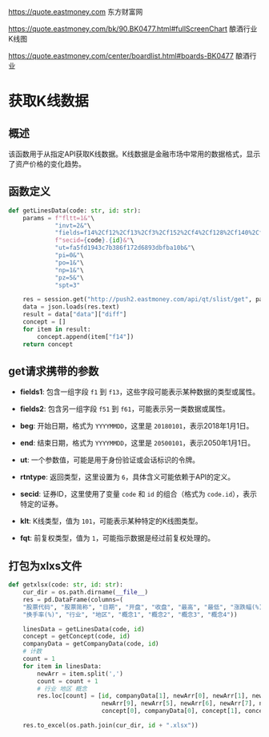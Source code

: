 https://quote.eastmoney.com
东方财富网

https://quote.eastmoney.com/bk/90.BK0477.html#fullScreenChart
酿酒行业K线图

https://quote.eastmoney.com/center/boardlist.html#boards-BK0477
酿酒行业


# 获取K线数据

## 概述

该函数用于从指定API获取K线数据。K线数据是金融市场中常用的数据格式，显示了资产价格的变化趋势。

## 函数定义

```python
def getLinesData(code: str, id: str):
    params = f"fltt=1&"\
             "invt=2&"\
             "fields=f14%2Cf12%2Cf13%2Cf3%2Cf152%2Cf4%2Cf128%2Cf140%2Cf141&"\
             f"secid={code}.{id}&"\
             "ut=fa5fd1943c7b386f172d6893dbfba10b&"\
             "pi=0&"\
             "po=1&"\
             "np=1&"\
             "pz=5&"\
             "spt=3"

    res = session.get("http://push2.eastmoney.com/api/qt/slist/get", params=params)
    data = json.loads(res.text)
    result = data["data"]["diff"]
    concept = []
    for item in result:
        concept.append(item["f14"])
    return concept


```

## get请求携带的参数
- **fields1**: 包含一组字段 `f1` 到 `f13`，这些字段可能表示某种数据的类型或属性。

- **fields2**: 包含另一组字段 `f51` 到 `f61`，可能表示另一类数据或属性。

- **beg**: 开始日期，格式为 `YYYYMMDD`，这里是 `20180101`，表示2018年1月1日。

- **end**: 结束日期，格式为 `YYYYMMDD`，这里是 `20500101`，表示2050年1月1日。

- **ut**: 一个参数值，可能是用于身份验证或会话标识的令牌。

- **rtntype**: 返回类型，这里设置为 `6`，具体含义可能依赖于API的定义。

- **secid**: 证券ID，这里使用了变量 `code` 和 `id` 的组合（格式为 `code.id`），表示特定的证券。

- **klt**: K线类型，值为 `101`，可能表示某种特定的K线图类型。

- **fqt**: 前复权类型，值为 `1`，可能指示数据是经过前复权处理的。

## 打包为xlxs文件

```python
def getxlsx(code: str, id: str):
    cur_dir = os.path.dirname(__file__)
    res = pd.DataFrame(columns=(
    "股票代码", "股票简称", "日期", "开盘", "收盘", "最高", "最低", "涨跌幅(%)", "涨跌额", "成交量", "成交额", "振幅(%)",
    "换手率(%)", "行业", "地区", "概念1", "概念2", "概念3", "概念4"))

    linesData = getLinesData(code, id)
    concept = getConcept(code, id)
    companyData = getCompanyData(code, id)
    # 计数
    count = 1
    for item in linesData:
        newArr = item.split(',')
        count = count + 1
        # 行业 地区 概念
        res.loc[count] = [id, companyData[1], newArr[0], newArr[1], newArr[2], newArr[3], newArr[4], newArr[8],
                          newArr[9], newArr[5], newArr[6], newArr[7], newArr[10],
                          concept[0], companyData[0], concept[1], concept[2], concept[3], concept[4]]

    res.to_excel(os.path.join(cur_dir, id + ".xlsx"))

```
